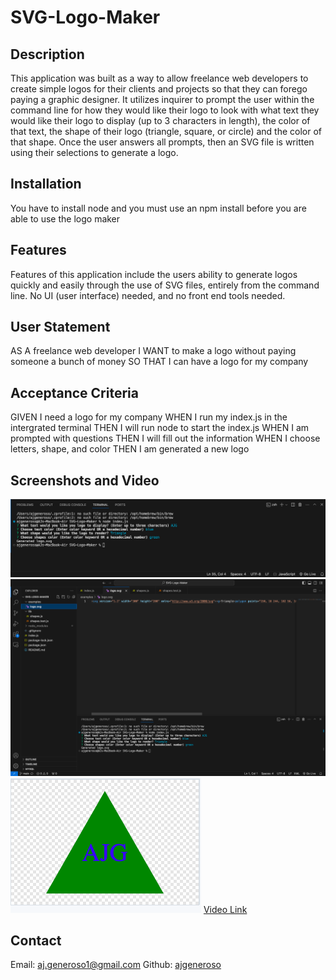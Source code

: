 # SVG-Logo-Maker

## Description
This application was built as a way to allow freelance web developers to create simple logos for their clients and projects so that they can forego paying a graphic designer. It utilizes inquirer to prompt the user within the command line for how they would like their logo to look with what text they would like their logo to display (up to 3 characters in length), the color of that text, the shape of their logo (triangle, square, or circle) and the color of that shape. Once the user answers all prompts, then an SVG file is written using their selections to generate a logo.

## Installation
You have to install node and you must use an npm install before you are able to use the logo maker

## Features
Features of this application include the users ability to generate logos quickly and easily through the use of SVG files, entirely from the command line. No UI (user interface) needed, and no front end tools needed.

## User Statement
AS A freelance web developer
I WANT to make a logo without paying someone a bunch of money
SO THAT I can have a logo for my company

## Acceptance Criteria
GIVEN I need a logo for my company
WHEN I run my index.js in the intergrated terminal
THEN I will run node to start the index.js
WHEN I am prompted with questions
THEN I will fill out the information
WHEN I choose letters, shape, and color
THEN I am generated a new logo

## Screenshots and Video
![Alt text](<Screen Shot 2024-01-26 at 3.16.43 PM.png>)
![Alt text](<Screen Shot 2024-01-26 at 3.17.26 PM.png>)
![Alt text](<Screen Shot 2024-01-26 at 3.36.28 PM.png>)
<a href="https://drive.google.com/file/d/1Vn2ff6HLy-zUz0Pmj95m-Q54bEGT4JO4/view" target="_blank">Video Link</a>

## Contact
Email: aj.generoso1@gmail.com
Github: <a href="https://github.com/ajgeneroso" target="_blank">ajgeneroso</a>